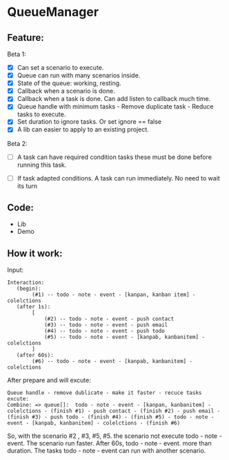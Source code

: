 # QueueManager

## Feature:

Beta 1:
- [x] Can set a scenario to execute.
- [x] Queue can run with many scenarios inside.
- [x] State of the queue: working, resting.
- [x] Callback when a scenario is done.  
- [x] Callback when a task is done. Can add listen to callback much time.
- [x] Queue handle with minimum tasks - Remove duplicate task - Reduce tasks to execute.
- [x] Set duration to ignore tasks. Or set ignore == false
- [x] A lib can easier to apply to an existing project.

Beta 2:
- [ ] A task can have required condition tasks these must be done before running this task.
- [ ] If task adapted conditions. A task can run immediately. No need to wait its turn


## Code:
- Lib
- Demo


## How it work:

Input:
```
Interaction:
   (begin):
        (#1) -- todo - note - event - [kanpan, kanban item] - colelctions
   (after 1s):
        [
            (#2) -- todo - note - event - push contact
            (#3) -- todo - note - event - push email
            (#4) -- todo - note - event - push todo
            (#5) -- todo - note - event - [kanpab, kanbanitem] - colelctions
        ]
   (after 60s):
        (#6) -- todo - note - event - [kanpab, kanbanitem] - colelctions

```

 After prepare and will excute:

```
Queue handle - remove dublicate - make it faster - recuce tasks excute:
Combine: => queue[]:  todo - note - event - [kanpan, kanbanitem] - colelctions - (finish #1) - push contact - (finish #2) - push email - (finish #3) - push todo - (finish #4) - (finish #5) - todo - note - event - [kanpab, kanbanitem] - colelctions - (finish #6)

```

So, with the scenario #2 , #3, #5, #5. the scenario not execute  todo - note - event. The scenario run faster.
After 60s, todo - note - event. more than duration. The tasks todo - note - event can run with another scenario.
